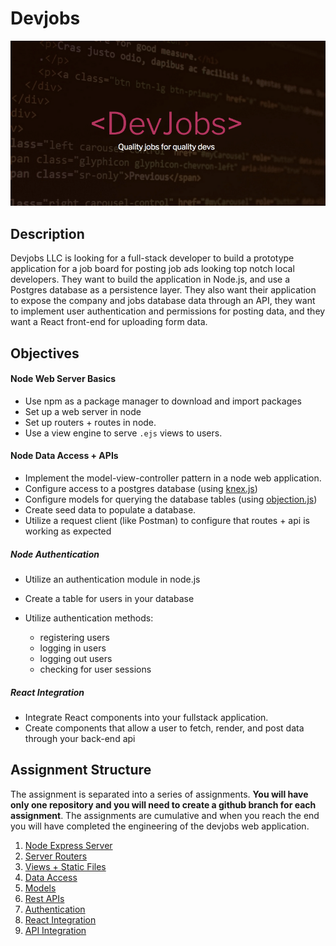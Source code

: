 # Devjobs

![devjobs Logo](images/devjobs.png)

## Description

Devjobs LLC is looking for a full-stack developer to build a prototype application for a job board for posting job ads  looking top notch local developers. They want to build the application in Node.js, and use a Postgres database as a persistence layer. They also want their application to expose the company and jobs database data through an API, they want to implement user authentication and permissions for posting data, and they want a React front-end for uploading form data.

## Objectives


#### Node Web Server Basics

- Use npm as a package manager to download and import packages
- Set up a web server in node
- Set up routers + routes in node.
- Use a view engine to serve `.ejs` views to users.

#### Node Data Access + APIs

- Implement the model-view-controller pattern in a node web application.
- Configure access to a postgres database (using [knex.js](https://knexjs.org/))
- Configure models for querying the database tables (using [objection.js](https://vincit.github.io/objection.js/))
- Create seed data to populate a database.
- Utilize a request client (like Postman) to configure that routes + api is working as expected

##### Node Authentication

- Utilize an authentication module in node.js
- Create a table for users in your database
- Utilize authentication methods:

  - registering users
  - logging in users
  - logging out users
  - checking for user sessions

##### React Integration

- Integrate React components into your fullstack application.
- Create components that allow a user to fetch, render, and post data through your back-end api


## Assignment Structure

The assignment is separated into a series of assignments. **You will have only one repository and you will need to create a github branch for each assignment**. The assignments are cumulative and when you reach the end you will have completed the engineering of the devjobs web application.

1. [Node Express Server](https://github.com/muktek/assignment--fullstack-js-01-node-express-server)
2. [Server Routers](https://github.com/muktek/assignment--fullstack-js-02-server-router)
3. [Views + Static Files](https://github.com/muktek/assignment--fullstack-js-03-views-and-static-files)
4. [Data Access](https://github.com/muktek/assignment--fullstack-js-04-data-access)
5. [Models](https://github.com/muktek/assignment--fullstack-js-05-models-relations)
6. [Rest APIs](https://github.com/muktek/assignment--fullstack-js-06-rest-api)
7. [Authentication](https://github.com/muktek/assignment--fullstack-js-07-authentication)
8. [React Integration](https://github.com/muktek/assignment--fullstack-js-08-react-integration)
9. [API Integration](https://github.com/muktek/assignment--fullstack-js-09-api-integration)
